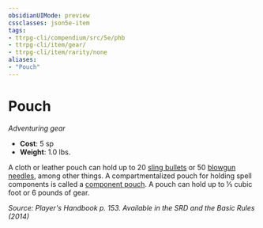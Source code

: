 ```yaml
---
obsidianUIMode: preview
cssclasses: json5e-item
tags:
- ttrpg-cli/compendium/src/5e/phb
- ttrpg-cli/item/gear/
- ttrpg-cli/item/rarity/none
aliases: 
- "Pouch"
---
```

# Pouch
*Adventuring gear*  

- **Cost**: 5 sp
- **Weight**: 1.0 lbs.

A cloth or leather pouch can hold up to 20 [sling bullets](3-Mechanics/CLI/items/sling-bullet.md) or 50 [blowgun needles](3-Mechanics/CLI/items/blowgun-needle.md), among other things. A compartmentalized pouch for holding spell components is called a [component pouch](3-Mechanics/CLI/items/component-pouch.md). A pouch can hold up to ⅕ cubic foot or 6 pounds of gear.

*Source: Player's Handbook p. 153. Available in the <span title='Systems Reference Document (5.1)'>SRD</span> and the Basic Rules (2014)*